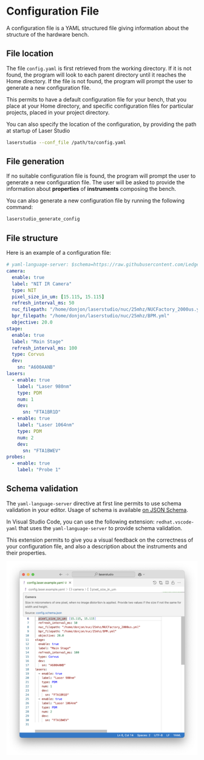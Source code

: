 # Configuration File

A configuration file is a YAML structured file giving information about the structure of the hardware bench.

## File location

The file `config.yaml` is first retrieved from the working directory. If it is not found, the program will look to each parent directory until it reaches the Home directory. If the file is not found, the program will prompt the user to generate a new configuration file.

This permits to have a default configuration file for your bench, that you place at your Home directory, and specific configuration files for particular projects, placed in your project directory.

You can also specify the location of the configuration, by providing the path at startup of Laser Studio

```bash
laserstudio --conf_file /path/to/config.yaml
```

## File generation

If no suitable configuration file is found, the program will prompt the user to generate a new configuration file. The user will be asked to provide the information about **properties** of **instruments** composing the bench.

You can also generate a new configuration file by running the following command:

```bash
laserstudio_generate_config
```

## File structure

Here is an example of a configuration file:

```yaml
# yaml-language-server: $schema=https://raw.githubusercontent.com/Ledger-Donjon/laserstudio/main/config_schema/config.schema.json
camera:
  enable: true
  label: "NIT IR Camera"
  type: NIT
  pixel_size_in_um: [15.115, 15.115]
  refresh_interval_ms: 50
  nuc_filepath: "/home/donjon/laserstudio/nuc/25mhz/NUCFactory_2000us.yml"
  bpr_filepath: "/home/donjon/laserstudio/nuc/25mhz/BPM.yml"
  objective: 20.0
stage:
  enable: true
  label: "Main Stage"
  refresh_interval_ms: 100
  type: Corvus
  dev:
    sn: "A600AANB"
lasers:
  - enable: true
    label: "Laser 980nm"
    type: PDM
    num: 1
    dev:
      sn: "FTA1BR1D"
  - enable: true
    label: "Laser 1064nm"
    type: PDM
    num: 2
    dev:
      sn: "FTA1BWEV"
probes:
  - enable: true
    label: "Probe 1"
```

## Schema validation

The `yaml-language-server` directive at first line permits to use schema validation in your editor. Usage of schema is available [on JSON Schema](https://json-schema.org/).

In Visual Studio Code, you can use the following extension: `redhat.vscode-yaml` that uses the `yaml-language-server` to provide schema validation.

This extension permits to give you a visual feedback on the correctness of your configuration file, and also a description about the instruments and their properties.

!['Configuration file schema hint'](./images/config_yaml_schema_hint.png)
